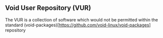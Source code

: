 ## Void User Repository (VUR)
The VUR is a collection of software which would not be permitted within the standard (void-packages)[https://github.com/void-linux/void-packages] repository

